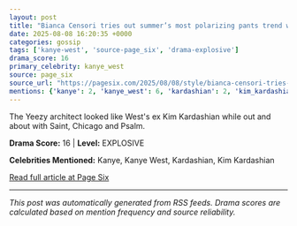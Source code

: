 ```yaml
---
layout: post
title: "Bianca Censori tries out summer’s most polarizing pants trend while out with Kanye West’s kids"""
date: 2025-08-08 16:20:35 +0000
categories: gossip
tags: ['kanye-west', 'source-page_six', 'drama-explosive']
drama_score: 16
primary_celebrity: kanye_west
source: page_six
source_url: "https://pagesix.com/2025/08/08/style/bianca-censori-tries-out-the-polarizing-capri-pants-trend-while-out-with-kanye-wests-kids/"""
mentions: {'kanye': 2, 'kanye_west': 6, 'kardashian': 2, 'kim_kardashian': 6}
---
```


The Yeezy architect looked like West's ex Kim Kardashian while out and about with Saint, Chicago and Psalm.

**Drama Score:** 16 | **Level:** EXPLOSIVE

**Celebrities Mentioned:** Kanye, Kanye West, Kardashian, Kim Kardashian

[Read full article at Page Six](https://pagesix.com/2025/08/08/style/bianca-censori-tries-out-the-polarizing-capri-pants-trend-while-out-with-kanye-wests-kids/)

---
*This post was automatically generated from RSS feeds. Drama scores are calculated based on mention frequency and source reliability.*
